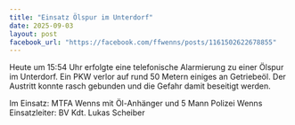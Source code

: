 ```yaml
---
title: "Einsatz Ölspur im Unterdorf"
date: 2025-09-03
layout: post
facebook_url: "https://facebook.com/ffwenns/posts/1161502622678855"
---
```

Heute um 15:54 Uhr erfolgte eine telefonische Alarmierung zu einer Ölspur im Unterdorf. Ein PKW verlor auf rund 50 Metern einiges an Getriebeöl. Der Austritt konnte rasch gebunden und die Gefahr damit beseitigt werden.

 Im Einsatz:
 MTFA Wenns mit Öl-Anhänger und 5 Mann
 Polizei Wenns
 Einsatzleiter: BV Kdt. Lukas Scheiber
